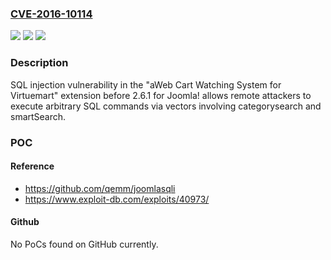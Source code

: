 ### [CVE-2016-10114](https://cve.mitre.org/cgi-bin/cvename.cgi?name=CVE-2016-10114)
![](https://img.shields.io/static/v1?label=Product&message=n%2Fa&color=blue)
![](https://img.shields.io/static/v1?label=Version&message=n%2Fa&color=blue)
![](https://img.shields.io/static/v1?label=Vulnerability&message=n%2Fa&color=brighgreen)

### Description

SQL injection vulnerability in the "aWeb Cart Watching System for Virtuemart" extension before 2.6.1 for Joomla! allows remote attackers to execute arbitrary SQL commands via vectors involving categorysearch and smartSearch.

### POC

#### Reference
- https://github.com/qemm/joomlasqli
- https://www.exploit-db.com/exploits/40973/

#### Github
No PoCs found on GitHub currently.

